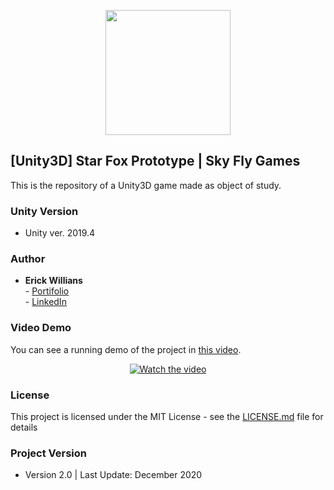 <p align="center">
    <img width="200px" src="https://static.wixstatic.com/media/33880b_8a58db8670db482ebef1b9218daa1f18~mv2.png/v1/fill/w_419,h_420,al_c,lg_1,q_85/Sem%20T%C3%ADtulo-21.webp">    
</p>

## [Unity3D] Star Fox Prototype | Sky Fly Games

This is the repository of a Unity3D game made as object of study.

### Unity Version

-  Unity ver. 2019.4

### Author

* **Erick Willians** 
<br> - [Portifolio](https://www.skyflygames.com/)
<br> - [LinkedIn](www.linkedin.com/in/erick-willians)

### Video Demo
You can see a running demo of the project in [this video](https://www.youtube.com/watch?v=rKTL8SVRhoU&t).
<br> <p align="center"> [![Watch the video](https://media.giphy.com/media/bNUte91corF4Mpd5U1/giphy.gif)](https://www.youtube.com/watch?v=rKTL8SVRhoU&t) </p>

### License

This project is licensed under the MIT License - see the [LICENSE.md](LICENSE.md) file for details

### Project Version

* Version 2.0 | Last Update: December 2020
